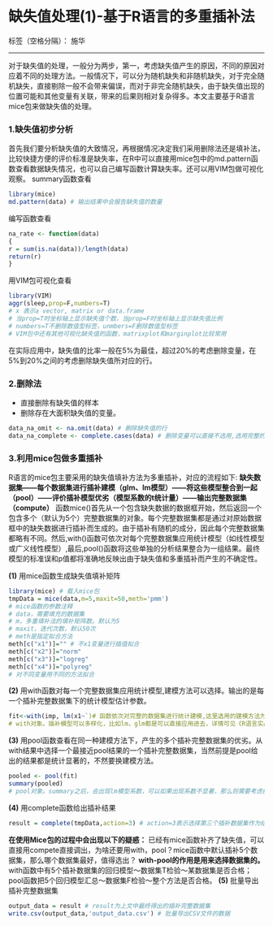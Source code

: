 # 缺失值处理(1)-基于R语言的多重插补法

标签（空格分隔）： 施华

---


对于缺失值的处理，一般分为两步，第一，考虑缺失值产生的原因，不同的原因对应着不同的处理方法。一般情况下，可以分为随机缺失和非随机缺失，对于完全随机缺失，直接剔除一般不会带来偏误，而对于非完全随机缺失，由于缺失值出现的位置可能和其他变量有关联，带来的后果则相对复杂得多。本文主要基于R语言mice包来做缺失值的处理。

### 1.缺失值初步分析
首先我们要分析缺失值的大致情况，再根据情况决定我们采用删除法还是填补法，比较快捷方便的评价标准是缺失率，在R中可以直接用mice包中的md.pattern函数查看数据缺失情况，也可以自己编写函数计算缺失率。还可以用VIM包做可视化观察。
summary函数查看
```R
library(mice)
md.pattern(data) # 输出结果中会报告缺失值的数量
```
编写函数查看
```R
na_rate <- function(data)
{
r = sum(is.na(data))/length(data)
return(r)
}
```
用VIM包可视化查看
```R
library(VIM)
aggr(sleep,prop=F,numbers=T)
# x 表示a vector, matrix or data.frame
# 当prop=T时坐标轴上显示缺失值个数，当prop=F时坐标轴上显示缺失值比例
# numbers=T不删除数值型标签，unmbers=F删除数值型标签
# VIM包中还有其他可视化缺失值的函数，matrixplot和marginplot比较常用
```
在实际应用中，缺失值的比率一般在5%为最佳，超过20%的考虑删除变量，在5%到20%之间的考虑删除缺失值所对应的行。


### 2.删除法
- 直接删除有缺失值的样本
- 删除存在大面积缺失值的变量。
```R
data_na_omit <- na.omit(data) # 删除缺失值的行
data_na_complete <- complete.cases(data) # 删除变量可以直接不选用,选用完整的样本值
```


### 3.利用mice包做多重插补
R语言的mice包主要采用的缺失值填补方法为多重插补，对应的流程如下:
**缺失数据集——每个数据集进行插补建模（glm、lm模型）——将这些模型整合到一起（pool）——评价插补模型优劣（模型系数的t统计量）——输出完整数据集（compute）**
函数mice()首先从一个包含缺失数据的数据框开始，然后返回一个包含多个（默认为5个）完整数据集的对象。每个完整数据集都是通过对原始数据框中的缺失数据进行插补而生成的。由于插补有随机的成分，因此每个完整数据集都略有不同。然后,with()函数可依次对每个完整数据集应用统计模型（如线性模型或广义线性模型）,最后,pool()函数将这些单独的分析结果整合为一组结果。最终模型的标准误和p值都将准确地反映出由于缺失值和多重插补而产生的不确定性。

**(1)** 用mice函数生成缺失值填补矩阵
```R
library(mice) # 载入mice包
tmpData = mice(data,m=5,maxit=50,meth='pmm')
# mice函数的参数注释
# data，需要填充的数据集
# m，多重填补法的填补矩阵数。默认为5
# maxit，迭代次数，默认50次
# meth是指定拟合方法
meth[c("x1")]="" # 不x1变量进行插值拟合
meth[c("x2")]="norm" 
meth[c("x3")]="logreg"
meth[c("x4")]="polyreg"
# 对不同变量用不同的方法拟合
```
**(2)** 用with函数对每一个完整数据集应用统计模型,建模方法可以选择。输出的是每一个插补完整数据集下的统计模型估计参数。
```R
fit<-with(imp, lm(x1~`)# 函数依次对完整的数据集进行统计建模,这里选用的建模方法为线性回归
# with对象。插补模型可以多样化，比如lm，glm都是可以直接应用进去，详情可见《R语言实战》第十五章
```
**(3)** 用pool函数查看在同一种建模方法下，产生的多个插补完整数据集的优劣。从with结果中选择一个最接近pool结果的一个插补完整数据集，当然前提是pool给出的结果都是统计显著的，不然要换建模方法。
```R
pooled <- pool(fit)
summary(pooled) 
# pool对象。summary之后，会出现lm模型系数，可以如果出现系数不显著，那么则需要考虑换插补模型；
```
**(4)** 用complete函数给出插补结果
```R
result = complete(tmpData,action=3) # action=3表示选择第三个插补数据集作为结果，为何选择第三个是从with-pool步骤看出来的。
```
**在使用Mice包的过程中会出现以下的疑惑：**
已经有mice函数补齐了缺失值，可以直接用compete直接调出，为啥还要用with，pool？mice函数中默认插补5个数据集，那么哪个数据集最好，值得选出？
**with-pool的作用是用来选择数据集的。**
with函数中有5个插补数据集的回归模型～数据集T检验～某数据集是否合格；pool函数把5个回归模型汇总～数据集F检验～整个方法是否合格。
**(5)** 批量导出插补完整数据集
```R
output_data = result # result为上文中最终得出的插补完整数据集
write.csv(output_data,'output_data.csv') # 批量导出CSV文件的数据
``` 






